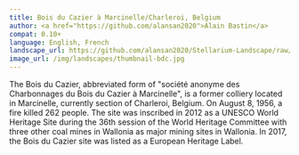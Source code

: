 ```yaml
---
title: Bois du Cazier à Marcinelle/Charleroi, Belgium
author: <a href="https://github.com/alansan2020">Alain Bastin</a>
compat: 0.10+
language: English, French
landscape_url: https://github.com/alansan2020/Stellarium-Landscape/raw/main/boisducasier.zip
image_url: /img/landscapes/thumbnail-bdc.jpg
---
```

The Bois du Cazier, abbreviated form of "société anonyme des Charbonnages du Bois du Cazier à Marcinelle", is a former colliery located in Marcinelle, currently section of Charleroi, Belgium. On August 8, 1956, a fire killed 262 people. The site was inscribed in 2012 as a UNESCO World Heritage Site during the 36th session of the World Heritage Committee with three other coal mines in Wallonia as major mining sites in Wallonia. In 2017, the Bois du Cazier site was listed as a European Heritage Label.